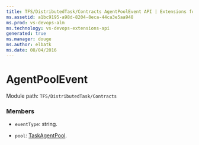 ```yaml
---
title: TFS/DistributedTask/Contracts AgentPoolEvent API | Extensions for Visual Studio Team Services
ms.assetid: a1bc9195-a98d-8204-8eca-44ca3e5aa948
ms.prod: vs-devops-alm
ms.technology: vs-devops-extensions-api
generated: true
ms.manager: douge
ms.author: elbatk
ms.date: 08/04/2016
---
```


# AgentPoolEvent

Module path: `TFS/DistributedTask/Contracts`


### Members

* `eventType`: string. 

* `pool`: [TaskAgentPool](../../../TFS/DistributedTask/Contracts/TaskAgentPool.md). 

